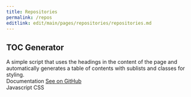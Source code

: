 ```yaml
---
title: Repositories
permalink: /repos
editlink: edit/main/pages/repositories/repositories.md
---
```


<div class="repository-preview">
    <h2>TOC Generator</h2>
    <span>A simple script that uses the headings in the content of the page and automatically generates a table of contents with sublists and classes for styling.</span>
    <div class="repository-info">
        <div class="repository-links">
            <a class="unavailable" target="_blank">Documentation</a>
            <a href="https://github.com/caganseyrek/toc-generator" target="_blank">See on GitHub</a>
        </div>
        <div class="repository-tags">
            <label class="repository-tag">Javascript</label>
            <label class="repository-tag">CSS</label>
        </div>
    </div>
</div>